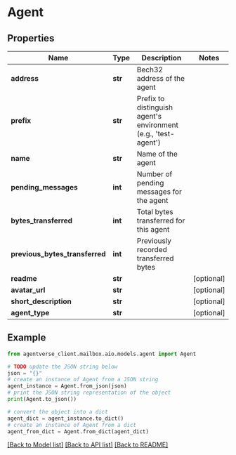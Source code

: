 # Agent


## Properties

Name | Type | Description | Notes
------------ | ------------- | ------------- | -------------
**address** | **str** | Bech32 address of the agent | 
**prefix** | **str** | Prefix to distinguish agent&#39;s environment (e.g., &#39;test-agent&#39;) | 
**name** | **str** | Name of the agent | 
**pending_messages** | **int** | Number of pending messages for the agent | 
**bytes_transferred** | **int** | Total bytes transferred for this agent | 
**previous_bytes_transferred** | **int** | Previously recorded transferred bytes | 
**readme** | **str** |  | [optional] 
**avatar_url** | **str** |  | [optional] 
**short_description** | **str** |  | [optional] 
**agent_type** | **str** |  | [optional] 

## Example

```python
from agentverse_client.mailbox.aio.models.agent import Agent

# TODO update the JSON string below
json = "{}"
# create an instance of Agent from a JSON string
agent_instance = Agent.from_json(json)
# print the JSON string representation of the object
print(Agent.to_json())

# convert the object into a dict
agent_dict = agent_instance.to_dict()
# create an instance of Agent from a dict
agent_from_dict = Agent.from_dict(agent_dict)
```
[[Back to Model list]](../README.md#documentation-for-models) [[Back to API list]](../README.md#documentation-for-api-endpoints) [[Back to README]](../README.md)


